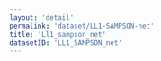 ```yaml
---
layout: 'detail'
permalink: 'dataset/LL1-SAMPSON-net'
title: 'Ll1_sampson_net'
datasetID: 'LL1_SAMPSON_net'
---
```

